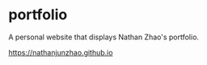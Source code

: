 # portfolio

A personal website that displays Nathan Zhao's portfolio.

https://nathanjunzhao.github.io
